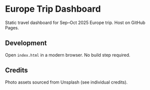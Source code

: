 # Europe Trip Dashboard

Static travel dashboard for Sep–Oct 2025 Europe trip. Host on GitHub Pages.

## Development
Open `index.html` in a modern browser. No build step required.

## Credits
Photo assets sourced from Unsplash (see individual credits).
